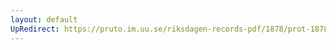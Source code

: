 ```yaml
---
layout: default
UpRedirect: https://pruto.im.uu.se/riksdagen-records-pdf/1878/prot-1878--ak--018/prot-1878--ak--018_008.pdf
---
```

